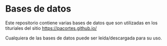 # Bases de datos
Este repositorio contiene varias bases de datos que son utilizadas en los tituriales del sitio https://pacortes.github.io/

Cualquiera de las bases de datos puede ser leída/descargada para su uso.
